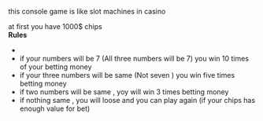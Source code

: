 this console game is like slot machines in casino 

at first you have 1000$ chips <br>
<strong>Rules </strong>
<ul>
<li></li>
  
<li>if your numbers will be 7 (All three numbers will be 7) you win 10 times of your betting money </li>
<li>if your three numbers will be same (Not seven ) you win five times betting money </li>
<li>if two numbers will be same , yoy will win 3 times betting money </li>
<li>if nothing same , you will loose and you can play again (if your chips has enough value for bet) </li>

</ul>
